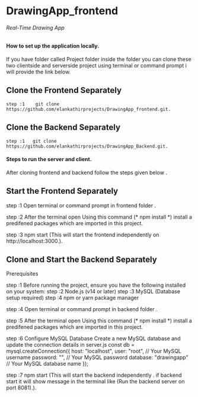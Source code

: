 # DrawingApp_frontend

###### Real-Time Drawing App
 #### How to set up the application locally.

  If you have folder called Project folder inside the folder you can clone these two clientside and serverside project using terminal or command prompt i will provide the link below.

   ## Clone the Frontend Separately

    step :1    git clone https://github.com/elankathirprojects/DrawingApp_frontend.git.

   ## Clone the Backend Separately

    step :1   git clone https://github.com/elankathirprojects/DrawingApp_Backend.git.


 #### Steps to run the server and client.

   After cloning frontend and backend follow the steps given below .

  ##  Start the Frontend Separately

   step :1    Open terminal or command prompt in frontend folder . 

   step :2    After the terminal open Using this command (* npm install *) install a predifened packages which are imported in this project.

   step :3    npm start (This will start the frontend independently on http://localhost:3000.).

  ## Clone and Start the Backend Separately
  Prerequisites

   step :1    Before running the project, ensure you have the following installed on your system:
   step :2    Node.js (v14 or later)
   step :3    MySQL (Database setup required)
   step :4    npm or yarn package manager

   step :4    Open terminal or command prompt in backend folder . 

   step :5    After the terminal open Using this command (* npm install *) install a predifened packages which are imported in this project.

  step :6    Configure MySQL Database
          Create a new MySQL database and update the connection details in server.js
          const db = mysql.createConnection({
                host: "localhost",
                user: "root", // Your MySQL username
                password: "", // Your MySQL password
                database: "drawingapp" // Your MySQL database name
            });

   step :7    npm start (This will start the backend independently . if backend start it will show message in the terminal like (Run the backend server on port 8081).).
